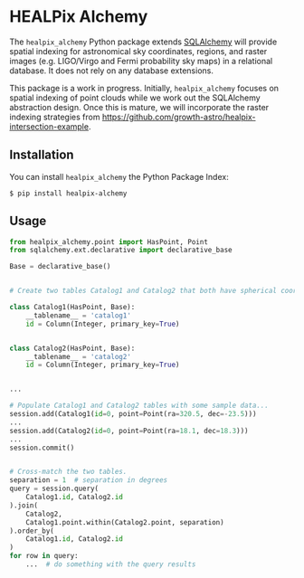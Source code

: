 # HEALPix Alchemy

The `healpix_alchemy` Python package extends [SQLAlchemy] will provide spatial
indexing for astronomical sky coordinates, regions, and raster images (e.g.
LIGO/Virgo and Fermi probability sky maps) in a relational database. It does
not rely on any database extensions.

This package is a work in progress. Initially, `healpix_alchemy` focuses on
spatial indexing of point clouds while we work out the SQLAlchemy abstraction
design. Once this is mature, we will incorporate the raster indexing strategies
from https://github.com/growth-astro/healpix-intersection-example.

## Installation

You can install `healpix_alchemy` the Python Package Index:

    $ pip install healpix-alchemy

## Usage

```python
from healpix_alchemy.point import HasPoint, Point
from sqlalchemy.ext.declarative import declarative_base

Base = declarative_base()


# Create two tables Catalog1 and Catalog2 that both have spherical coordinates.

class Catalog1(HasPoint, Base):
    __tablename__ = 'catalog1'
    id = Column(Integer, primary_key=True)


class Catalog2(HasPoint, Base):
    __tablename__ = 'catalog2'
    id = Column(Integer, primary_key=True)


...

# Populate Catalog1 and Catalog2 tables with some sample data...
session.add(Catalog1(id=0, point=Point(ra=320.5, dec=-23.5)))
...
session.add(Catalog2(id=0, point=Point(ra=18.1, dec=18.3)))
...
session.commit()


# Cross-match the two tables.
separation = 1  # separation in degrees
query = session.query(
    Catalog1.id, Catalog2.id
).join(
    Catalog2,
    Catalog1.point.within(Catalog2.point, separation)
).order_by(
    Catalog1.id, Catalog2.id
)
for row in query:
    ...  # do something with the query results
```

[SQLAlchemy]: https://www.sqlalchemy.org
